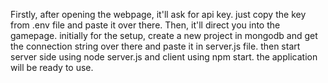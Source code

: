 Firstly, after opening the webpage, it'll ask for api key. just copy the key from .env file and paste it over there.
Then, it'll direct you into the gamepage.
initially for the setup, create a new project in mongodb and get the connection string over there and paste it in server.js file.
then start server side using node server.js and client using npm start.
the application will be ready to use.
